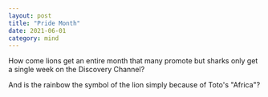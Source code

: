 ```yaml
---
layout: post
title: "Pride Month"
date: 2021-06-01
category: mind
---
```


How come lions get an entire month that many promote but sharks only get a single week on the Discovery Channel?

And is the rainbow the symbol of the lion simply because of Toto's "Africa"?
